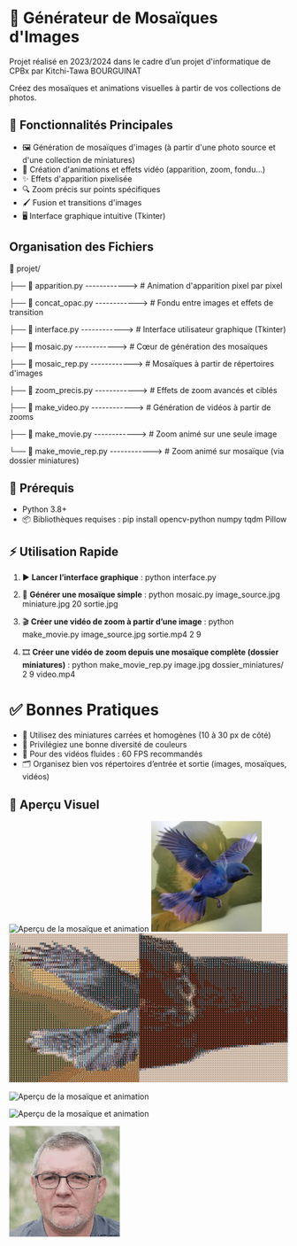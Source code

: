 # 🧩 Générateur de Mosaïques d'Images
Projet réalisé en 2023/2024 dans le cadre d’un projet d'informatique de CPBx par Kitchi-Tawa BOURGUINAT

Créez des mosaïques et animations visuelles à partir de vos collections de photos.

## 🚀 Fonctionnalités Principales

- 🖼️ Génération de mosaïques d'images (à partir d'une photo source et d'une collection de miniatures)
- 🎥 Création d'animations et effets vidéo (apparition, zoom, fondu…)
- ✨ Effets d'apparition pixelisée
- 🔍 Zoom précis sur points spécifiques
- 🖌️ Fusion et transitions d'images
- 🖥️ Interface graphique intuitive (Tkinter)

## Organisation des Fichiers

📂 projet/

├── 📄 apparition.py        ------------>       # Animation d'apparition pixel par pixel

├── 📄 concat_opac.py       ------------>       # Fondu entre images et effets de transition

├── 📄 interface.py         ------------>       # Interface utilisateur graphique (Tkinter)

├── 📄 mosaic.py            ------------>       # Cœur de génération des mosaïques

├── 📄 mosaic_rep.py        ------------>       # Mosaïques à partir de répertoires d'images

├── 📄 zoom_precis.py       ------------>       # Effets de zoom avancés et ciblés

├── 📄 make_video.py        ------------>       # Génération de vidéos à partir de zooms

├── 📄 make_movie.py        ------------>       # Zoom animé sur une seule image

└── 📄 make_movie_rep.py    ------------>       # Zoom animé sur mosaïque (via dossier miniatures)

## 🧪 Prérequis

- Python 3.8+
- 📦 Bibliothèques requises :
pip install opencv-python numpy tqdm Pillow

## ⚡ Utilisation Rapide

1. ▶️ **Lancer l’interface graphique** : python interface.py

2. 🧱 **Générer une mosaïque simple** : python mosaic.py image_source.jpg miniature.jpg 20 sortie.jpg

3. 🎬 **Créer une vidéo de zoom à partir d’une image** : python make_movie.py image_source.jpg sortie.mp4 2 9

4. 🎞️ **Créer une vidéo de zoom depuis une mosaïque complète (dossier miniatures)** : python make_movie_rep.py image.jpg dossier_miniatures/ 2 9 video.mp4


# ✅ Bonnes Pratiques
- 📐 Utilisez des miniatures carrées et homogènes (10 à 30 px de côté)
- 🎨 Privilégiez une bonne diversité de couleurs
- 🎥 Pour des vidéos fluides : 60 FPS recommandés
- 🗂️ Organisez bien vos répertoires d’entrée et sortie (images, mosaïques, vidéos)


## 🎥 Aperçu Visuel

![Aperçu de la mosaïque et animation](assets/ezgif-43393e2f6fcbb1.gif) ![Aperçu](assets/opac.jpg) ![Aperçu de la mosaïque et animation](assets/colle.jpg)

![Aperçu de la mosaïque et animation](assets/mosaique_persons.jpg)

![Aperçu de la mosaïque et animation](assets/test_fin.gif)

![Aperçu de la mosaïque et animation](assets/ezgif-43aa6346ec47b2.gif)


